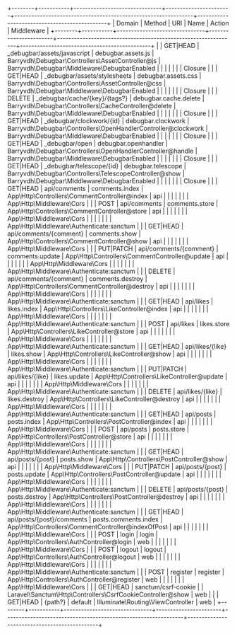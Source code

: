 +--------+-----------+-------------------------------+-----------------------+---------------------------------------------------------------+----------------------------------------------+
| Domain | Method    | URI                           | Name                  | Action                                                        | Middleware                                   |
+--------+-----------+-------------------------------+-----------------------+---------------------------------------------------------------+----------------------------------------------+
|        | GET|HEAD  | _debugbar/assets/javascript   | debugbar.assets.js    | Barryvdh\Debugbar\Controllers\AssetController@js              | Barryvdh\Debugbar\Middleware\DebugbarEnabled |
|        |           |                               |                       |                                                               | Closure                                      |
|        | GET|HEAD  | _debugbar/assets/stylesheets  | debugbar.assets.css   | Barryvdh\Debugbar\Controllers\AssetController@css             | Barryvdh\Debugbar\Middleware\DebugbarEnabled |
|        |           |                               |                       |                                                               | Closure                                      |
|        | DELETE    | _debugbar/cache/{key}/{tags?} | debugbar.cache.delete | Barryvdh\Debugbar\Controllers\CacheController@delete          | Barryvdh\Debugbar\Middleware\DebugbarEnabled |
|        |           |                               |                       |                                                               | Closure                                      |
|        | GET|HEAD  | _debugbar/clockwork/{id}      | debugbar.clockwork    | Barryvdh\Debugbar\Controllers\OpenHandlerController@clockwork | Barryvdh\Debugbar\Middleware\DebugbarEnabled |
|        |           |                               |                       |                                                               | Closure                                      |
|        | GET|HEAD  | _debugbar/open                | debugbar.openhandler  | Barryvdh\Debugbar\Controllers\OpenHandlerController@handle    | Barryvdh\Debugbar\Middleware\DebugbarEnabled |
|        |           |                               |                       |                                                               | Closure                                      |
|        | GET|HEAD  | _debugbar/telescope/{id}      | debugbar.telescope    | Barryvdh\Debugbar\Controllers\TelescopeController@show        | Barryvdh\Debugbar\Middleware\DebugbarEnabled |
|        |           |                               |                       |                                                               | Closure                                      |
|        | GET|HEAD  | api/comments                  | comments.index        | App\Http\Controllers\CommentController@index                  | api                                          |
|        |           |                               |                       |                                                               | App\Http\Middleware\Cors                     |
|        | POST      | api/comments                  | comments.store        | App\Http\Controllers\CommentController@store                  | api                                          |
|        |           |                               |                       |                                                               | App\Http\Middleware\Cors                     |
|        |           |                               |                       |                                                               | App\Http\Middleware\Authenticate:sanctum     |
|        | GET|HEAD  | api/comments/{comment}        | comments.show         | App\Http\Controllers\CommentController@show                   | api                                          |
|        |           |                               |                       |                                                               | App\Http\Middleware\Cors                     |
|        | PUT|PATCH | api/comments/{comment}        | comments.update       | App\Http\Controllers\CommentController@update                 | api                                          |
|        |           |                               |                       |                                                               | App\Http\Middleware\Cors                     |
|        |           |                               |                       |                                                               | App\Http\Middleware\Authenticate:sanctum     |
|        | DELETE    | api/comments/{comment}        | comments.destroy      | App\Http\Controllers\CommentController@destroy                | api                                          |
|        |           |                               |                       |                                                               | App\Http\Middleware\Cors                     |
|        |           |                               |                       |                                                               | App\Http\Middleware\Authenticate:sanctum     |
|        | GET|HEAD  | api/likes                     | likes.index           | App\Http\Controllers\LikeController@index                     | api                                          |
|        |           |                               |                       |                                                               | App\Http\Middleware\Cors                     |
|        |           |                               |                       |                                                               | App\Http\Middleware\Authenticate:sanctum     |
|        | POST      | api/likes                     | likes.store           | App\Http\Controllers\LikeController@store                     | api                                          |
|        |           |                               |                       |                                                               | App\Http\Middleware\Cors                     |
|        |           |                               |                       |                                                               | App\Http\Middleware\Authenticate:sanctum     |
|        | GET|HEAD  | api/likes/{like}              | likes.show            | App\Http\Controllers\LikeController@show                      | api                                          |
|        |           |                               |                       |                                                               | App\Http\Middleware\Cors                     |
|        |           |                               |                       |                                                               | App\Http\Middleware\Authenticate:sanctum     |
|        | PUT|PATCH | api/likes/{like}              | likes.update          | App\Http\Controllers\LikeController@update                    | api                                          |
|        |           |                               |                       |                                                               | App\Http\Middleware\Cors                     |
|        |           |                               |                       |                                                               | App\Http\Middleware\Authenticate:sanctum     |
|        | DELETE    | api/likes/{like}              | likes.destroy         | App\Http\Controllers\LikeController@destroy                   | api                                          |
|        |           |                               |                       |                                                               | App\Http\Middleware\Cors                     |
|        |           |                               |                       |                                                               | App\Http\Middleware\Authenticate:sanctum     |
|        | GET|HEAD  | api/posts                     | posts.index           | App\Http\Controllers\PostController@index                     | api                                          |
|        |           |                               |                       |                                                               | App\Http\Middleware\Cors                     |
|        | POST      | api/posts                     | posts.store           | App\Http\Controllers\PostController@store                     | api                                          |
|        |           |                               |                       |                                                               | App\Http\Middleware\Cors                     |
|        |           |                               |                       |                                                               | App\Http\Middleware\Authenticate:sanctum     |
|        | GET|HEAD  | api/posts/{post}              | posts.show            | App\Http\Controllers\PostController@show                      | api                                          |
|        |           |                               |                       |                                                               | App\Http\Middleware\Cors                     |
|        | PUT|PATCH | api/posts/{post}              | posts.update          | App\Http\Controllers\PostController@update                    | api                                          |
|        |           |                               |                       |                                                               | App\Http\Middleware\Cors                     |
|        |           |                               |                       |                                                               | App\Http\Middleware\Authenticate:sanctum     |
|        | DELETE    | api/posts/{post}              | posts.destroy         | App\Http\Controllers\PostController@destroy                   | api                                          |
|        |           |                               |                       |                                                               | App\Http\Middleware\Cors                     |
|        |           |                               |                       |                                                               | App\Http\Middleware\Authenticate:sanctum     |
|        | GET|HEAD  | api/posts/{post}/comments     | posts.comments.index  | App\Http\Controllers\CommentController@indexOfPost            | api                                          |
|        |           |                               |                       |                                                               | App\Http\Middleware\Cors                     |
|        | POST      | login                         | login                 | App\Http\Controllers\AuthController@login                     | web                                          |
|        |           |                               |                       |                                                               | App\Http\Middleware\Cors                     |
|        | POST      | logout                        | logout                | App\Http\Controllers\AuthController@logout                    | web                                          |
|        |           |                               |                       |                                                               | App\Http\Middleware\Cors                     |
|        |           |                               |                       |                                                               | App\Http\Middleware\Authenticate:sanctum     |
|        | POST      | register                      | register              | App\Http\Controllers\AuthController@register                  | web                                          |
|        |           |                               |                       |                                                               | App\Http\Middleware\Cors                     |
|        | GET|HEAD  | sanctum/csrf-cookie           |                       | Laravel\Sanctum\Http\Controllers\CsrfCookieController@show    | web                                          |
|        | GET|HEAD  | {path?}                       | default               | Illuminate\Routing\ViewController                             | web                                          |
+--------+-----------+-------------------------------+-----------------------+---------------------------------------------------------------+----------------------------------------------+
